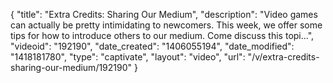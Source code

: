 {
    "title": "Extra Credits: Sharing Our Medium",
    "description": "Video games can actually be pretty intimidating to newcomers. This week, we offer some tips for how to introduce others to our medium. Come discuss this topi...",
    "videoid": "192190",
    "date_created": "1406055194",
    "date_modified": "1418181780",
    "type": "captivate",
    "layout": "video",
    "url": "\/v\/extra-credits-sharing-our-medium\/192190"
}